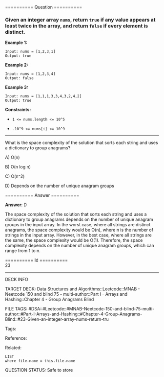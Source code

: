 ========== Question ==========  

### Given an integer array `nums`, return `true` if any value appears **at least twice** in the array, and return `false` if every element is distinct.

**Example 1:**

```
Input: nums = [1,2,3,1]
Output: true
```

**Example 2:**

```
Input: nums = [1,2,3,4]
Output: false
```

**Example 3:**

```
Input: nums = [1,1,1,3,3,4,3,2,4,2]
Output: true
```

**Constraints:**

- `1 <= nums.length <= 10^5`

- `-10^9 <= nums[i] <= 10^9`

---

What is the space complexity of the solution that sorts each string and uses a
dictionary to group anagrams?

A) O(n)

B) O(n log n)

C) O(n^2)

D) Depends on the number of unique anagram groups  

========== Answer ==========  

**Answer**: D

The space complexity of the solution that sorts each string and uses a
dictionary to group anagrams depends on the number of unique anagram groups in
the input array. In the worst case, where all strings are distinct anagrams, the
space complexity would be O(n), where n is the number of strings in the input
array. However, in the best case, where all strings are the same, the space
complexity would be O(1). Therefore, the space complexity depends on the number
of unique anagram groups, which can range from 1 to n.

========== Id ==========  
23

---

DECK INFO

TARGET DECK: Data Structures and Algorithms::Leetcode::MNAB - Neetcode 150 and blind 75 - multi-author::Part I - Arrays and Hashing::Chapter 4 - Group Anagrams Blind

FILE TAGS: #DSA::#Leetcode::#MNAB-Neetcode-150-and-blind-75-multi-author::#Part-I-Arrays-and-Hashing::#Chapter-4-Group-Anagrams-Blind::#23-Given-an-integer-array-nums-return-tru

Tags:

Reference:

Related:

```dataview
LIST
where file.name = this.file.name
```
QUESTION STATUS: Safe to store
